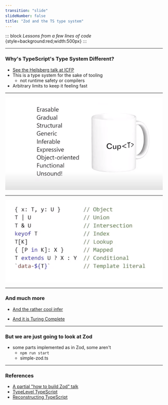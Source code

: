 ```yaml
---
transition: "slide"
slideNumber: false
title: "Zod and the TS type system"
---
```


::: block
*Lessons from a few lines of code* {style=background:red;width:500px}
:::

---

### Why's TypeScript's Type System Different?

- [See the Hejlsberg talk at ICFP](https://www.youtube.com/live/d0zFruedB-w?si=BaKI1LX3F3KKXZBD&t=763)
- This is a type system for the sake of tooling 
  - not runtime safety or compilers
- Arbitrary limits to keep it feeling fast

---

![Features](images/features.png) 

---

![Types](images/types.png) 

---

### And much more

- [And the rather cool infer](https://blog.logrocket.com/understanding-infer-typescript/)

- [And it is Turing Complete](https://itnext.io/implementing-arithmetic-within-typescripts-type-system-a1ef140a6f6f)


---

### But we are just going to look at Zod

- some parts implemented as in Zod, some aren't
  - `npm run start`
  - simple-zod.ts

---

### References

- [A partial "how to build Zod" talk](https://youtube.com/watch?v=6zojOpZGrtg&si=1IlO3qiuvJlHW7dd)
- [TypeLevel TypeScript](https://github.com/gvergnaud/type-level-typescript-workshop)
- [Reconstructing TypeScript](https://jaked.org/blog/2021-09-15-Reconstructing-TypeScript-part-1)
